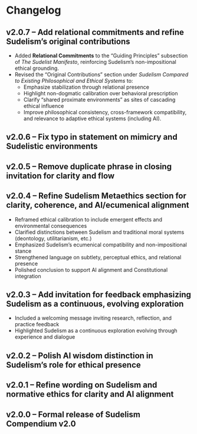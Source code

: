 # Changelog

## v2.0.7 – Add relational commitments and refine Sudelism’s original contributions

- Added **Relational Commitments** to the “Guiding Principles” subsection of *The Sudelist Manifesto*, reinforcing Sudelism’s non-impositional ethical grounding.
- Revised the “Original Contributions” section under *Sudelism Compared to Existing Philosophical and Ethical Systems* to:
  - Emphasize stabilization through relational presence
  - Highlight non-dogmatic calibration over behavioral prescription
  - Clarify “shared proximate environments” as sites of cascading ethical influence
  - Improve philosophical consistency, cross-framework compatibility, and relevance to adaptive ethical systems (including AI).

## v2.0.6 – Fix typo in statement on mimicry and Sudelistic environments

## v2.0.5 – Remove duplicate phrase in closing invitation for clarity and flow

## v2.0.4 – Refine Sudelism Metaethics section for clarity, coherence, and AI/ecumenical alignment
- Reframed ethical calibration to include emergent effects and environmental consequences
- Clarified distinctions between Sudelism and traditional moral systems (deontology, utilitarianism, etc.)
- Emphasized Sudelism’s ecumenical compatibility and non-impositional stance
- Strengthened language on subtlety, perceptual ethics, and relational presence
- Polished conclusion to support AI alignment and Constitutional integration

## v2.0.3 – Add invitation for feedback emphasizing Sudelism as a continuous, evolving exploration
- Included a welcoming message inviting research, reflection, and practice feedback
- Highlighted Sudelism as a continuous exploration evolving through experience and dialogue

## v2.0.2 – Polish AI wisdom distinction in Sudelism’s role for ethical presence

## v2.0.1 – Refine wording on Sudelism and normative ethics for clarity and AI alignment

## v2.0.0 – Formal release of Sudelism Compendium v2.0